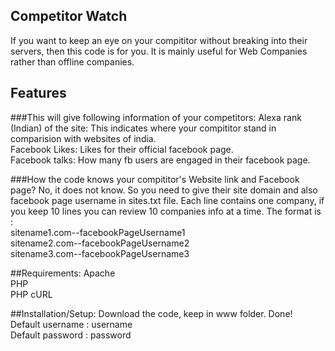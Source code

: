 Competitor Watch
----------------

If you want to keep an eye on your compititor without breaking into their servers, then this code is for you. It is mainly useful for Web Companies rather than offline companies.


Features
--------
###This will give following information of your competitors:
Alexa rank (Indian) of the site: This indicates where your compititor stand in comparision with websites of india.<br/>
Facebook Likes: Likes for their official facebook page.<br/>
Facebook talks: How many fb users are engaged in their facebook page.<br/>


###How the code knows your compititor's Website link and Facebook page?
No, it does not know. So you need to give their site domain and also facebook page username in sites.txt file. Each line contains one company, if you keep 10 lines you can review 10 companies info at a time. The format is :<br/>
sitename1.com--facebookPageUsername1<br/>
sitename2.com--facebookPageUsername2<br/>
sitename3.com--facebookPageUsername3<br/>


##Requirements:
Apache<br/>
PHP<br/>
PHP cURL<br/>

##Installation/Setup:
Download the code, keep in www folder. Done!<br/>
Default username : username<br/>
Default password : password
